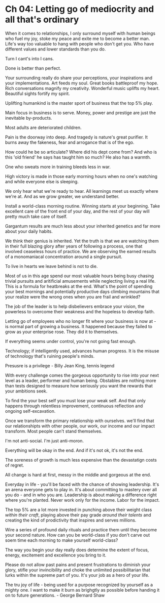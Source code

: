 # Ch 04: Letting go of mediocrity and all that's ordinary

When it comes to relationships, I only surround myself with human beings who fuel my joy, stoke my peace and exite me to become a better man. Life's way too valuable to hang with people who don't get you. Who have different values and lower standards than you do.

Turn I cant's into I cans.

Done is better than perfect.

Your surrounding really do share your perceptions, your inspirations and your implementations. Art feeds my soul. Great books battleproof my hope. Rich conversations magnify my creativity. Wonderful music uplifts my heart. Beautiful sights fortify my spirit.

Uplifting humankind is the master sport of business that the top 5% play.

Main focus in business is to serve. Money, power and prestige are just the inevitable by-products.

Most adults are deteriorated children.

Pain is the doorway into deep. And tragedy is nature's great purifier. It burns away the fakeness, fear and arrogance that is of the ego.

How could he be so articulate? Where did his dept come from? And who is this 'old friend' he says has taught him so much? He also has a warmth.

One who sweats more in training bleeds less in war.

High victory is made in those early morning hours when no one's watching and while everyone else is sleeping.

We only hear what we're ready to hear. All learnings meet us exactly where we're at. And as we grow greater, we understand better.

Install a world-class morning routine. Winning starts at your beginning. Take excellent care of the front end of your day, and the rest of your day will pretty much take care of itself.

Gargantum results are much less about your inherited genetics and far more about your daily habits.

We think their genius is inherited. Yet the truth is that we are watching them in their full blazing glory after years of following a process, one that involved ceaseless hours of practice. We are observing the earned results of a monomaniacal concentration around a single pursuit.

To live in hearts we leave behind is not to die.

Most of us in this age spend our most valuable hours being busy chasing trivial pursuits and aritificial amusements while neglecting living a real life. This is a formula for heatbreaks at the end.
What's the point of spending your best mornings and potentially productive days climbing mountains that your realize were the wrong ones when you are frail and wrinkled?

The job of the leader is to help disbelievers embrace your vision, the powerless to overcome their weakness and the hopeless to develop faith.

Letting go of employees who no longer fit where your business is now at - is normal part of growing a business. It happened because they failed to grow as your enterprise rose. They did it to themselves.

If everything seems under control, you're not going fast enough.

Technology; if intelligently used, advances human progress. It is the misuse of technology that's ruining people's minds.

Presusre is a privilege - Billy Jean King, tennis legend

With every challenge comes the gorgeous opportunity to rise into your next level as a leader, performer and human being. Obstables are nothing more than tests designed to measure how seriously you want the rewards that your ambitions seek.

To find the your best self you must lose your weak self. And that only happens through relentless improvement, continuous reflection and ongoing self-excavation.

Once we transform the primary relationship with ourselves. we'll find that our relationshipts with other people, our work, our income and our impact transform. Most people can't stand themselves.

I'm not anti-social. I'm just anti-moron.

Everything will be okay in the end. And if it's not ok, it's not the end.

The soreness of growth is much less expensive than the devastatign costs of regret.

All change is hard at first, messy in the middle and gorgeous at the end.

Everyday in life - you'll be faced with the chance of showing leadership. It's an arena everyone gets to play in. It's about committing to mastery over all you do - and in who you are. Leadership is about making a difference right where you're planted.
Never work only for the income. Labor for the impact.

The top 5% are a lot more invested in punching above their weight class _within their craft_, playing above their pay grade _around their talents_ and creating the kind of prodictivity that inspires and serves millions.

Wire a series of profound daily rituals and practice them until they become your second nature. How can you be world-class if you don't carve out soem time each morning to make yourself world-class?

The way you begin your day really does determine the extent of focus, energy, excitement and excellence you bring to it.

Please do not allow past pains and present frustrations to diminish your glory, stifle your invincibility and choke the unlimited possibilitarian that lurks within the supreme part of you.
It's your job as a hero of your life.

The tru joy of life - being used for a purpose recognized by yourself as a mighty one. I want to make it burn as brighgtly as possible before handing it on to future generations. - George Bernard Shaw
